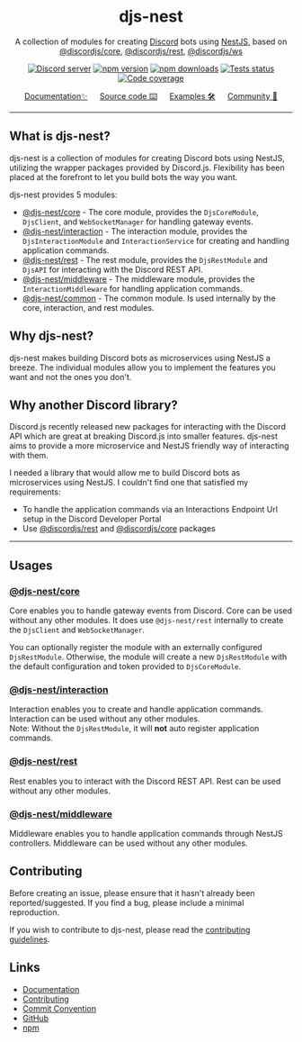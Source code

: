 <div align="center">
    <h1>djs-nest</h1>
    A collection of modules for creating <a href="https://discord.com/">Discord</a> bots using <a href="https://nestjs.com">NestJS</a>, based on <a href="https://github.com/discordjs/discord.js/tree/main/packages/core">@discordjs/core</a>, <a href="https://github.com/discordjs/discord.js/tree/main/packages/rest">@discordjs/rest</a>,  <a href="https://github.com/discordjs/discord.js/tree/main/packages/ws">@discordjs/ws</a>
    <br/>
    <p>
        <a href="https://discord.gg/djs"><img src="https://img.shields.io/discord/222078108977594368?color=5865F2&logo=discord&logoColor=white" alt="Discord server" /></a>
		<a href="https://www.npmjs.com/package/@djs-nest/core"><img src="https://img.shields.io/npm/v/@djs-nest/core.svg?maxAge=3600" alt="npm version" /></a>
		<a href="https://www.npmjs.com/package/@djs-nest/core"><img src="https://img.shields.io/npm/dt/@djs-nest/core.svg?maxAge=3600" alt="npm downloads" /></a>
		<a href="https://github.com/djs-nest/djs-nest/actions"><img src="https://github.com/djs-nest/djs-nest/actions/workflows/tests.yml/badge.svg" alt="Tests status" /></a>
		<a href="https://codecov.io/gh/djs-nest/djs-nest" ><img src="https://codecov.io/gh/djs-nest/djs-nest/branch/main/graph/badge.svg?precision=2" alt="Code coverage" /></a>
	</p>
    <a href="https://djs-nest.github.com/djs-nest">Documentation✨</a> &emsp; <a href="https://github.com/djs-nest/djs-nest">Source code ⌨️</a> &emsp; <a href="https://github.com/djs-nest/djs-nest/tree/main/apps/samples">Examples 🛠️</a> &emsp; <a href="https://discord.gg/mcBYvMTnwP">Community 💬</a>
</div>

---

## What is djs-nest?

djs-nest is a collection of modules for creating Discord bots using NestJS, utilizing the wrapper packages provided by
Discord.js. Flexibility has been placed at the forefront to let you build bots the way you want.

djs-nest provides 5 modules:

- [@djs-nest/core][djs-core] - The core module, provides the `DjsCoreModule`, `DjsClient`, and `WebSocketManager` for
  handling gateway events.
- [@djs-nest/interaction][djs-interaction] - The interaction module, provides the `DjsInteractionModule`
  and `InteractionService` for creating and handling application commands.
- [@djs-nest/rest][djs-rest] - The rest module, provides the `DjsRestModule` and `DjsAPI` for interacting with the
  Discord REST API.
- [@djs-nest/middleware][djs-middleware] - The middleware module, provides the `InteractionMiddleware` for handling
  application commands.
- [@djs-nest/common][djs-common] - The common module. Is used internally by the core, interaction, and rest modules.

## Why djs-nest?

djs-nest makes building Discord bots as microservices using NestJS a breeze. The individual modules allow you to
implement the features you want and not the ones you don't.

## Why another Discord library?

Discord.js recently released new packages for interacting with the Discord API which are great at breaking Discord.js
into smaller features. djs-nest aims to provide a more microservice and NestJS friendly way of interacting with them.

I needed a library that would allow me to build Discord bots as microservices using NestJS. I couldn't find one that
satisfied my requirements:

- To handle the application commands via an Interactions Endpoint Url setup in the Discord Developer Portal
- Use [@discordjs/rest][discordjs-rest] and [@discordjs/core][discordjs-core] packages

---

## Usages

### [@djs-nest/core][djs-core]

Core enables you to handle gateway events from Discord. Core can be used without any other modules. It does
use `@djs-nest/rest` internally to create the `DjsClient` and `WebSocketManager`.

You can optionally register the module with an externally configured `DjsRestModule`. Otherwise, the module will
create a new `DjsRestModule` with the default configuration and token provided to `DjsCoreModule`.

### [@djs-nest/interaction][djs-interaction]

Interaction enables you to create and handle application commands. Interaction can be used without any other modules.  
Note: Without the `DjsRestModule`, it will **not** auto register application commands.

### [@djs-nest/rest][djs-rest]

Rest enables you to interact with the Discord REST API. Rest can be used without any other modules.

### [@djs-nest/middleware][djs-middleware]

Middleware enables you to handle application commands through NestJS controllers. Middleware can be used without any
other modules.

## Contributing

Before creating an issue, please ensure that it hasn't already been reported/suggested. If you find a bug, please
include a minimal reproduction.

If you wish to contribute to djs-nest, please read the [contributing guidelines][contributing].

## Links

- [Documentation][documentation]
- [Contributing][contributing]
- [Commit Convention][commit]
- [GitHub][source]
- [npm][npm]

[documentation]: https://djs-nest.github.com/djs-nest
[source]: https://github.com/djs-nest/djs-nest/tree/main
[djs-common]: https://github.com/djs-nest/djs-nest/tree/main/packages/common
[djs-core]: https://github.com/djs-nest/djs-nest/tree/main/packages/core
[djs-interaction]: https://github.com/djs-nest/djs-nest/tree/main/packages/interaction
[djs-middleware]: https://github.com/djs-nest/djs-nest/tree/main/packages/middleware
[djs-rest]: https://github.com/djs-nest/djs-nest/tree/main/packages/rest
[npm]: https://www.npmjs.com/package/@djs-nest/core
[commits]: https://github.com/djs-nest/djs-nest/blob/main/.github/CONTRIBUTING.md
[contributing]: https://github.com/djs-nest/djs-nest/blob/main/.github/CONTRIBUTING.md
[commit]: https://github.com/djs-nest/djs-nest/blob/main/.github/COMMIT_CONVENTION.md
[discordjs-rest]: https://github.com/discordjs/discord.js/tree/main/packages/rest
[discordjs-core]: https://github.com/discordjs/discord.js/tree/main/packages/core
